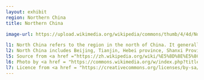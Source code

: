 ```yaml
---
layout: exhibit
region: Northern China
title: Northern China

image-url: https://upload.wikimedia.org/wikipedia/commons/thumb/4/4d/Noodles_with_diced_meat_soybean_paste_with_8_toppings_%2820210112174522%29.jpg/640px-Noodles_with_diced_meat_soybean_paste_with_8_toppings_%2820210112174522%29.jpg

l1: North China refers to the region in the north of China. It generally refers to the vast area of China north of the Qinling-Huai River line and south of the Great Wall.
l2: North China includes Beijing, Tianjin, Hebei province, Shanxi Province and the central part of Inner Mongolia Autonomous Region, namely Xilingol League, Wulanchabu city, Baotou city and Hohhot and other four leagues (cities). Politically, the whole of Inner Mongolia is generally included in north China.
l5: Source from <a href ="https://zh.wikipedia.org/wiki/%E5%8D%8E%E5%8C%97%E5%9C%B0%E5%8C%BA">Wiki pedia</a>
l6: Photo by <a href = "https://commons.wikimedia.org/w/index.php?title=User:YulouCN&action=edit&redlink=1">YulouCN</a> at Wikipedia
l7: Licence from <a href = "https://creativecommons.org/licenses/by-sa/3.0/">CC BY-SA 3.0</a>
---
```


